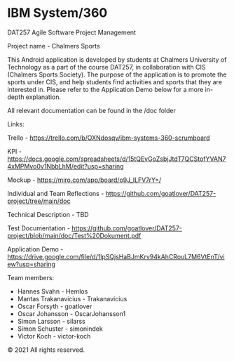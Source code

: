 # IBM System/360
DAT257 Agile Software Project Management

Project name - Chalmers Sports

This Android application is developed by students at Chalmers University of Technology as a part of the course DAT257, in collaboration with CIS (Chalmers Sports Society). The purpose of the application is to promote the sports under CIS, and help students find activities and sports that they are interested in. Please refer to the Application Demo below for a more in-depth explanation.


All relevant documentation can be found in the /doc folder

Links:

Trello - https://trello.com/b/OXNdosqv/ibm-systems-360-scrumboard

KPI - https://docs.google.com/spreadsheets/d/15tQEvGoZsbjJtdT7QCStofYVAN74xMPMvo0v1NbbLhM/edit?usp=sharing

Mockup - https://miro.com/app/board/o9J_lLFV7rY=/

Individual and Team Reflections - https://github.com/goatlover/DAT257-project/tree/main/doc

Technical Description - TBD

Test Documentation - https://github.com/goatlover/DAT257-project/blob/main/doc/Test%20Dokument.pdf

Application Demo - https://drive.google.com/file/d/1lpSQjsHaBJmKrv94kAhCRouL7M6VtEnT/view?usp=sharing

Team members:

- Hannes Svahn - Hemlos
- Mantas Trakanavicius - Trakanavicius
- Oscar Forsyth - goatlover
- Oscar Johansson - OscarJohansson1
- Simon Larsson - silarss
- Simon Schuster - simonindek
- Victor Koch - victor-koch

© 2021 All rights reserved.
